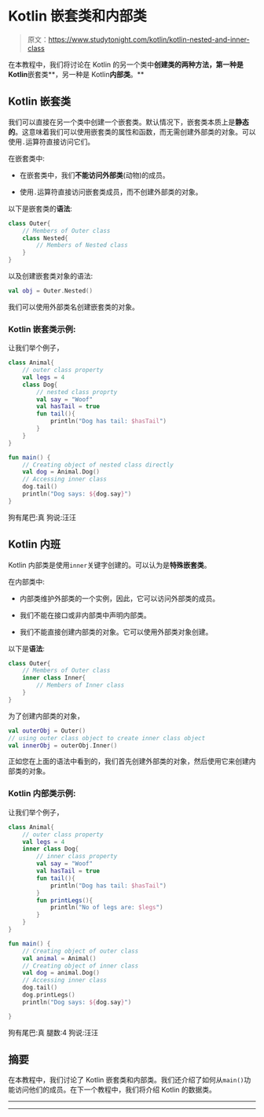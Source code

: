 # Kotlin 嵌套类和内部类

> 原文：<https://www.studytonight.com/kotlin/kotlin-nested-and-inner-class>

在本教程中，我们将讨论在 Kotlin 的另一个类中**创建类的两种方法，第一种是 Kotlin**嵌套类**，另一种是 Kotlin**内部类**。**

## Kotlin 嵌套类

我们可以直接在另一个类中创建一个嵌套类。默认情况下，嵌套类本质上是**静态的**。这意味着我们可以使用嵌套类的属性和函数，而无需创建外部类的对象。可以使用`.`运算符直接访问它们。

在嵌套类中:

*   在嵌套类中，我们**不能访问外部类**(动物)的成员。

*   使用`.`运算符直接访问嵌套类成员，而不创建外部类的对象。

以下是嵌套类的**语法**:

```kt
class Outer{
    // Members of Outer class
    class Nested{
        // Members of Nested class
    }
}
```

以及创建嵌套类对象的语法:

```kt
val obj = Outer.Nested()
```

我们可以使用外部类名创建嵌套类的对象。

### Kotlin 嵌套类示例:

让我们举个例子，

```kt
class Animal{
    // outer class property
    val legs = 4
    class Dog{
        // nested class proprty
        val say = "Woof"
        val hasTail = true
        fun tail(){
            println("Dog has tail: $hasTail")
        }
    }
}

fun main() {
    // Creating object of nested class directly
    val dog = Animal.Dog()
    // Accessing inner class
    dog.tail()
    println("Dog says: ${dog.say}")
}
```

狗有尾巴:真
狗说:汪汪

## Kotlin 内班

Kotlin 内部类是使用`inner`关键字创建的。可以认为是**特殊嵌套类**。

在内部类中:

*   内部类维护外部类的一个实例，因此，它可以访问外部类的成员。

*   我们不能在接口或非内部类中声明内部类。

*   我们不能直接创建内部类的对象。它可以使用外部类对象创建。

以下是**语法**:

```kt
class Outer{
    // Members of Outer class
    inner class Inner{
        // Members of Inner class
    }
}
```

为了创建内部类的对象，

```kt
val outerObj = Outer()
// using outer class object to create inner class object
val innerObj = outerObj.Inner()
```

正如您在上面的语法中看到的，我们首先创建外部类的对象，然后使用它来创建内部类的对象。

### Kotlin 内部类示例:

让我们举个例子，

```kt
class Animal{
    // outer class property
    val legs = 4
    inner class Dog{
        // inner class property
        val say = "Woof"
        val hasTail = true
        fun tail(){
            println("Dog has tail: $hasTail")
        }
        fun printLegs(){
            println("No of legs are: $legs")
        }
    }
}

fun main() {
    // Creating object of outer class
    val animal = Animal()
    // Creating object of inner class
    val dog = animal.Dog()
    // Accessing inner class
    dog.tail()
    dog.printLegs()
    println("Dog says: ${dog.say}")

}
```

狗有尾巴:真
腿数:4
狗说:汪汪

## 摘要

在本教程中，我们讨论了 Kotlin 嵌套类和内部类。我们还介绍了如何从`main()`功能访问他们的成员。在下一个教程中，我们将介绍 Kotlin 的数据类。

* * *

* * *